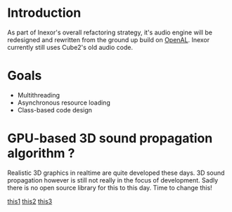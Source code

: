 # Introduction
As part of Inexor's overall refactoring strategy, it's audio engine will be redesigned and rewritten from the ground up build on [OpenAL](https://www.openal.org/). Inexor currently still uses Cube2's old audio code.

# Goals
* Multithreading
* Asynchronous resource loading
* Class-based code design


# GPU-based 3D sound propagation algorithm ?
Realistic 3D graphics in realtime are quite developed these days.
3D sound propagation however is still not really in the focus of development. Sadly there is no open source library for this to this day. Time to change this!

[this1](https://www.youtube.com/watch?v=EWatzCC7rk0)
[this2](https://www.youtube.com/watch?v=buU8gPG2cHI)
[this3](https://www.youtube.com/watch?v=05EL5SumE_E)
